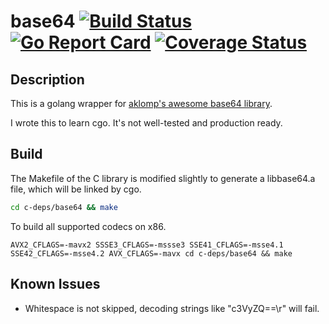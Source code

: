 # base64 [![Build Status](https://travis-ci.org/myzhan/base64.svg?branch=master)](https://travis-ci.org/myzhan/base64) [![Go Report Card](https://goreportcard.com/badge/github.com/myzhan/base64)](https://goreportcard.com/report/github.com/myzhan/base64) [![Coverage Status](https://codecov.io/gh/myzhan/base64/branch/master/graph/badge.svg)](https://codecov.io/gh/myzhan/base64)

## Description

This is a golang wrapper for [aklomp's awesome base64 library](https://github.com/aklomp/base64).

I wrote this to learn cgo. It's not well-tested and production ready.

## Build

The Makefile of the C library is modified slightly to generate a libbase64.a file, which will be linked by cgo.

```bash
cd c-deps/base64 && make
```

To build all supported codecs on x86.

```
AVX2_CFLAGS=-mavx2 SSSE3_CFLAGS=-mssse3 SSE41_CFLAGS=-msse4.1 SSE42_CFLAGS=-msse4.2 AVX_CFLAGS=-mavx cd c-deps/base64 && make
```

## Known Issues

- Whitespace is not skipped, decoding strings like "c3VyZQ==\r" will fail.